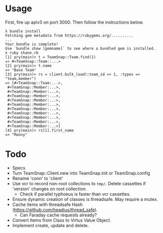 # Usage

First, fire up apiv3 on port 3000. Then follow the instructions below.

```
λ bundle install
Fetching gem metadata from https://rubygems.org/..........
...
Your bundle is complete!
Use `bundle show [gemname]` to see where a bundled gem is installed.
λ ruby shane.rb
[1] pry(main)> t = TeamSnap::Team.find(1)
=> #<TeamSnap::Team::...>
[2] pry(main)> t.name
=> "Base Team"
[3] pry(main)> rs = client.bulk_load(:team_id => 1, :types => "team,member")
=> [#<TeamSnap::Team:...>,
 #<TeamSnap::Member:...>,
 #<TeamSnap::Member:...>,
 #<TeamSnap::Member:...>,
 #<TeamSnap::Member:...>,
 #<TeamSnap::Member:...>,
 #<TeamSnap::Member:...>,
 #<TeamSnap::Member:...>,
 #<TeamSnap::Member:...>,
 #<TeamSnap::Member:...>,
 #<TeamSnap::Member:...>]
[4] pry(main)> rs[1].first_name
=> "Manny"
```

# Todo

- Specs
- Turn TeamSnap::Client.new into TeamSnap.init or TeamSnap.config
- Rename 'conn' to 'client'
- Use vcr to record non-root collections to `tmp/`. Delete cassettes if 'version' changes on root collection.
  - Check if parallel typhoeus is faster than vcr cassettes.
- Ensure dynamic creation of classes is threadsafe. May require a mutex.
- Cache items with threadsafe Hash (https://github.com/headius/thread_safe).
  - Can Faraday cache requests already?
- Convert Items from Class to Virtus Value Object.
- Implement create, update and delete.
